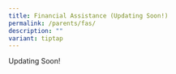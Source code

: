 ```yaml
---
title: Financial Assistance (Updating Soon!)
permalink: /parents/fas/
description: ""
variant: tiptap
---
```

<p>Updating Soon!</p>